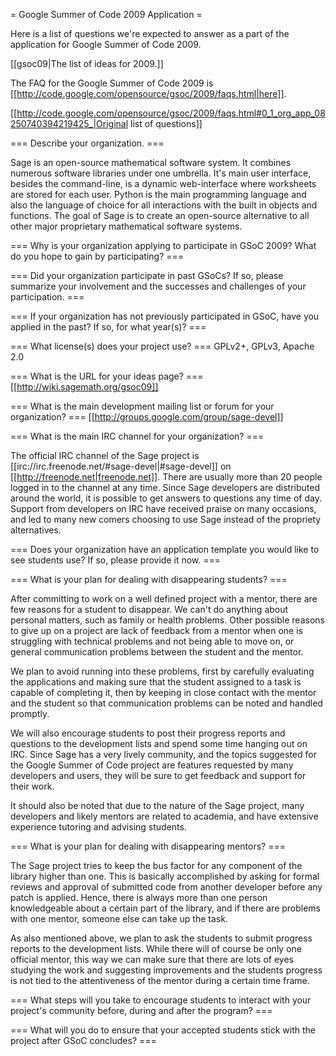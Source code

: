 = Google Summer of Code 2009 Application =

Here is a list of questions we're expected to answer as a part of the application for Google Summer of Code 2009.

[[gsoc09|The list of ideas for 2009.]]

The FAQ for the Google Summer of Code 2009 is [[http://code.google.com/opensource/gsoc/2009/faqs.html|here]].

[[http://code.google.com/opensource/gsoc/2009/faqs.html#0_1_org_app_08250740394219425_|Original list of questions]] 

=== Describe your organization. ===

Sage is an open-source mathematical software system. It combines numerous software libraries under one umbrella. It's main user interface, besides the command-line, is a dynamic web-interface where worksheets are stored for each user. Python is the main programming language and also the language of choice for all interactions with the built in objects and functions. The goal of Sage is to create an open-source alternative to all other major proprietary mathematical software systems. 

=== Why is your organization applying to participate in GSoC 2009? What do you hope to gain by participating? ===

=== Did your organization participate in past GSoCs? If so, please summarize your involvement and the successes and challenges of your participation. ===

=== If your organization has not previously participated in GSoC, have you applied in the past? If so, for what year(s)? ===

=== What license(s) does your project use? ===
GPLv2+, GPLv3, Apache 2.0

=== What is the URL for your ideas page? ===
[[http://wiki.sagemath.org/gsoc09]]

=== What is the main development mailing list or forum for your organization? ===
[[http://groups.google.com/group/sage-devel]]

=== What is the main IRC channel for your organization? ===

The official IRC channel of the Sage project is [[irc://irc.freenode.net/#sage-devel|#sage-devel]] on [[http://freenode.net|freenode.net]]. There are usually more than 20 people logged in to the channel at any time. Since Sage developers are distributed around the world, it is possible to get answers to questions any time of day. Support from developers on IRC have received praise on many occasions, and led to many new comers choosing to use Sage instead of the propriety alternatives.

=== Does your organization have an application template you would like to see students use? If so, please provide it now. ===

=== What is your plan for dealing with disappearing students? ===

After committing to work on a well defined project with a mentor, there are few reasons for a student to disappear. We can't do anything about personal matters, such as family or health problems. Other possible reasons to give up on a project are lack of feedback from a mentor when one is struggling with technical problems and not being able to move on, or general communication problems between the student and the mentor.

We plan to avoid running into these problems, first by carefully evaluating the applications and making sure that the student assigned to a task is capable of completing it, then by keeping in close contact with the mentor and the student so that communication problems can be noted and handled promptly. 

We will also encourage students to post their progress reports and questions to the development lists and spend some time hanging out on IRC. Since Sage has a very lively community, and the topics suggested for the Google Summer of Code project are features requested by many developers and users, they will be sure to get feedback and support for their work.

It should also be noted that due to the nature of the Sage project, many developers and likely mentors are related to academia, and have extensive experience tutoring and advising students.


=== What is your plan for dealing with disappearing mentors? ===

The Sage project tries to keep the bus factor for any component of the library higher than one. This is basically accomplished by asking for formal reviews and approval of submitted code from another developer before any patch is applied. Hence, there is always more than one person knowledgeable about a certain part of the library, and if there are problems with one mentor, someone else can take up the task.

As also mentioned above, we plan to ask the students to submit progress reports to the development lists. While there will of course be only one official mentor, this way we can make sure that there are lots of eyes studying the work and suggesting improvements and the students progress is not tied to the attentiveness of the mentor during a certain time frame.

=== What steps will you take to encourage students to interact with your project's community before, during and after the program? ===

=== What will you do to ensure that your accepted students stick with the project after GSoC concludes? ===
